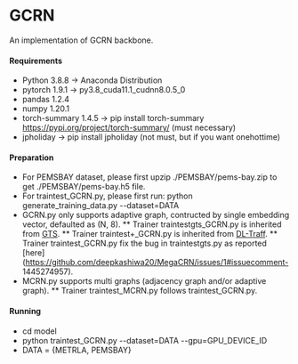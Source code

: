 # GCRN
An implementation of GCRN backbone.

#### Requirements
* Python 3.8.8 -> Anaconda Distribution
* pytorch 1.9.1 -> py3.8_cuda11.1_cudnn8.0.5_0
* pandas 1.2.4 
* numpy 1.20.1
* torch-summary 1.4.5 -> pip install torch-summary https://pypi.org/project/torch-summary/ (must necessary)
* jpholiday -> pip install jpholiday (not must, but if you want onehottime)

#### Preparation
* For PEMSBAY dataset, please first upzip ./PEMSBAY/pems-bay.zip to get ./PEMSBAY/pems-bay.h5 file.
* For traintest_GCRN.py, please first run: python generate_training_data.py --dataset=DATA
* GCRN.py only supports adaptive graph, contructed by single embedding vector, defaulted as (N, 8). 
** Trainer traintestgts_GCRN.py is inherited from [GTS](https://github.com/chaoshangcs/GTS). 
** Trainer traintest+_GCRN.py is inherited from [DL-Traff](https://github.com/deepkashiwa20/DL-Traff-Graph/blob/main/workMETRLA/pred_DCRNN.py). 
** Trainer traintest_GCRN.py fix the bug in traintestgts.py as reported [here](https://github.com/deepkashiwa20/MegaCRN/issues/1#issuecomment- 1445274957).
* MCRN.py supports multi graphs (adjacency graph and/or adaptive graph). 
** Trainer traintest_MCRN.py follows traintest_GCRN.py.

#### Running
* cd model
* python traintest_GCRN.py --dataset=DATA --gpu=GPU_DEVICE_ID 
* DATA = {METRLA, PEMSBAY}
